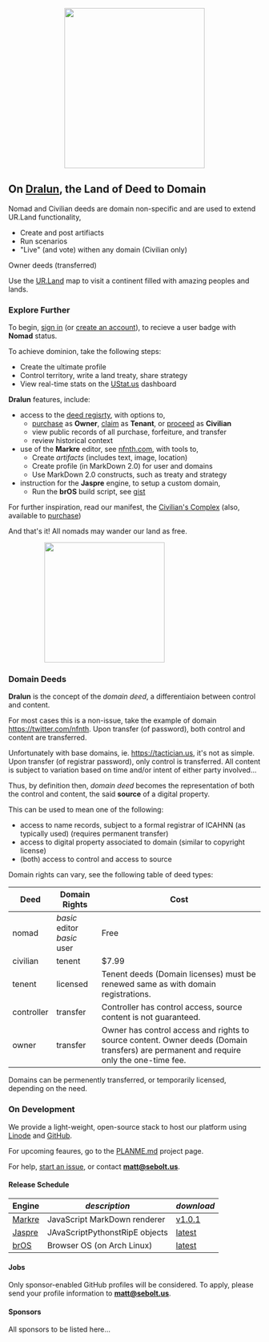 
<p align="center"><img src="https://github.com/nfnth/res/raw/main/site/bird.png" width="280" height="320" /></p>
  
## On [Dralun](https://dralun.com), the Land of Deed to Domain

Nomad and Civilian deeds are domain non-specific and are used to extend UR.Land functionality,

- Create and post artifiacts
- Run scenarios
- "Live" (and vote) withen any domain (Civilian only)

Owner deeds (transferred) 

Use the [UR.Land](https://ur.land) map to visit a continent filled with amazing peoples and lands. 

### Explore Further

To begin, [sign in]() (or [create an account]()), to recieve a user badge with **Nomad** status.

To achieve dominion, take the following steps:

- Create the ultimate profile
- Control territory, write a land treaty, share strategy
- View real-time stats on the [UStat.us](https://ustat.us) dashboard

**Dralun** features, include:

- access to the [deed regisrty](https://github.com/nfnth/nfnth/blob/master/doc/DEED.md), with options to,
  - [purchase]() as **Owner**, [claim]() as **Tenant**, or [proceed]() as **Civilian**
  - view public records of all purchase, forfeiture, and transfer
  - review historical context
- use of the **Markre** editor, see [nfnth.com](https://nfnth.com), with tools to,
  - Create *artifacts* (includes text, image, location)
  - Create profile (in MarkDown 2.0) for user and domains
  - Use MarkDown 2.0 constructs, such as treaty and strategy
- instruction for the **Jaspre** engine, to setup a custom domain,
  - Run the **brOS** build script, see [gist]()
 
For further inspiration, read our manifest, the [Civilian's Complex](https://github.com/nfnth/nfnth/blob/master/doc/CC.md) (also, available to [purchase]())

And that's it! All nomads may wander our land as free.

<p align="center"><img style="padding-right:120px;position:relative;" src="https://github.com/nfnth/res/raw/main/site/fox.png" width="240" height="240" /></p>

### Domain Deeds

**Dralun** is the concept of the *domain deed*, a differentiaion between control and content.

For most cases this is a non-issue, take the example of domain https://twitter.com/nfnth. Upon transfer (of password), both control and content are transferred.

Unfortunately with base domains, ie. https://tactician.us, it's not as simple. Upon transfer (of registrar password), only control is transferred. All content is subject to variation based on time and/or intent of either party involved...

Thus, by definition then, *domain deed* becomes the representation of both the control and content, the said **source** of a digital property.

This can be used to mean one of the following:

- access to name records, subject to a formal registrar of ICAHNN (as typically used) (requires permanent transfer)
- access to digital property associated to domain (similar to copyright license)
- (both) access to control and access to source

Domain rights can vary, see the following table of deed types:

|**Deed**|**Domain Rights**|Cost|
|-|-|-|
|nomad|*basic* editor<br/>*basic* user|Free|
|civilian|tenent|$7.99|
|tenent|licensed|Tenent deeds (Domain licenses) must be renewed same as with domain registrations. |
|controller|transfer|Controller has control access, source content is not guaranteed.|
|owner|transfer|Owner has control access and rights to source content. Owner deeds (Domain transfers) are permanent and require only the one-time fee.|

Domains can be permenently transferred, or temporarily licensed, depending on the need.

### On Development

We provide a light-weight, open-source stack to host our platform using [Linode]() and [GitHub]().

For upcoming feaures, go to the [PLANME.md](https://github.com/users/nfnth/projects/3) project page.

For help, [start an issue](https://github.com/nfnth/nfnth/issues), or contact **matt@sebolt.us**.

#### Release Schedule

|**Engine**|*description*|*download*|
|-|-|-|
|[Markre](https://github.com/nfnth/nfnth/blob/master/doc/MATTDOWN.md)|JavaScript MarkDown renderer|[v1.0.1]()|
|[Jaspre]()|JAvaScriptPythonstRipE objects|[latest]()|
|[brOS](https://github.com/nfnth/nfnth/blob/master/doc/BROS.md)|Browser OS (on Arch Linux)|[latest]()|

#### Jobs

Only sponsor-enabled GitHub profiles will be considered. To apply, please send your profile information to **matt@sebolt.us**.

#### Sponsors

All sponsors to be listed here...
